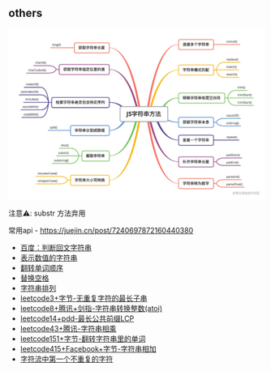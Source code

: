 ## others

![Alt text](../images/字符串方法.png)

注意⚠️: substr 方法弃用

常用api - https://juejin.cn/post/7240697872160440380

- [百度：判断回文字符串](./字符串/百度：判断回文字符串.md)
- [表示数值的字符串](./字符串/表示数值的字符串.md)
- [翻转单词顺序](./字符串/翻转单词顺序.md)
- [替换空格](./字符串/替换空格.md)
- [字符串排列](./字符串/字符串排列.md)
- [leetcode3+字节-无重复字符的最长子串](./字符串/leetcode3+字节-无重复字符的最长子串.md)
- [leetcode8+腾讯+剑指-字符串转换整数(atoi)](./字符串/leetcode8+腾讯+剑指-字符串转换整数(atoi).md)
- [leetcode14+pdd-最长公共前缀LCP](./字符串/leetcode14+pdd-最长公共前缀LCP.md)
- [leetcode43+腾讯-字符串相乘](./字符串/leetcode43+腾讯-字符串相乘.md)
- [leetcode151+字节-翻转字符串里的单词](./字符串/leetcode151+字节-翻转字符串里的单词.md)
- [leetcode415+Facebook+字节-字符串相加](./字符串/leetcode415+Facebook+字节-字符串相加.md)
- [字符流中第一个不重复的字符](./字符串/字符流中第一个不重复的字符.md)
